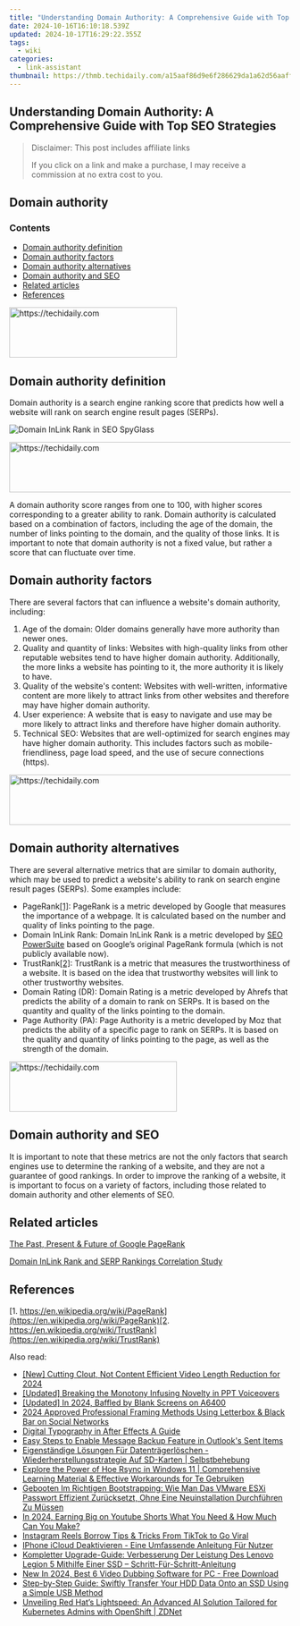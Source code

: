 ```yaml
---
title: "Understanding Domain Authority: A Comprehensive Guide with Top SEO Strategies"
date: 2024-10-16T16:10:18.539Z
updated: 2024-10-17T16:29:22.355Z
tags:
  - wiki
categories:
  - link-assistant
thumbnail: https://thmb.techidaily.com/a15aaf86d9e6f286629da1a62d56aaff3df86baa99afaf09eec0439a28bfe3f5.jpg
---
```


## Understanding Domain Authority: A Comprehensive Guide with Top SEO Strategies

>  Disclaimer: This post includes affiliate links
>
>  If you click on a link and make a purchase, I may receive a commission at no extra cost to you.
>

## Domain authority

### Contents

* [Domain authority definition](https://tools.techidaily.com/link-assistant/products/)
* [Domain authority factors](https://tools.techidaily.com/link-assistant/products/)
* [Domain authority alternatives](https://tools.techidaily.com/link-assistant/products/)
* [Domain authority and SEO](https://tools.techidaily.com/link-assistant/products/)
* [Related articles](https://tools.techidaily.com/link-assistant/products/)
* [References](https://tools.techidaily.com/link-assistant/products/)

<!-- affiliate ads begin -->
<a href="https://aligracehair.sjv.io/c/5597632/1934138/19272" target="_top" id="1934138">
  <img src="//a.impactradius-go.com/display-ad/19272-1934138" border="0" alt="https://techidaily.com" width="300" height="90"/>
</a>
<img height="0" width="0" src="https://aligracehair.sjv.io/i/5597632/1934138/19272" style="position:absolute;visibility:hidden;" border="0" />
<!-- affiliate ads end -->

## Domain authority definition

Domain authority is a search engine ranking score that predicts how well a website will rank on search engine result pages (SERPs).

![Domain InLink Rank in SEO SpyGlass](https://cdn1.link-assistant.com/thumbs/w1017-c1/upload/seowiki/posts/43/da.png)

<!-- affiliate ads begin -->
<a href="https://aligracehair.sjv.io/c/5597632/2016134/19272" target="_top" id="2016134">
  <img src="//a.impactradius-go.com/display-ad/19272-2016134" border="0" alt="https://techidaily.com" width="728" height="90"/>
</a>
<img height="0" width="0" src="https://aligracehair.sjv.io/i/5597632/2016134/19272" style="position:absolute;visibility:hidden;" border="0" />
<!-- affiliate ads end -->

A domain authority score ranges from one to 100, with higher scores corresponding to a greater ability to rank. Domain authority is calculated based on a combination of factors, including the age of the domain, the number of links pointing to the domain, and the quality of those links. It is important to note that domain authority is not a fixed value, but rather a score that can fluctuate over time.

## Domain authority factors

There are several factors that can influence a website's domain authority, including:

1. Age of the domain: Older domains generally have more authority than newer ones.
2. Quality and quantity of links: Websites with high-quality links from other reputable websites tend to have higher domain authority. Additionally, the more links a website has pointing to it, the more authority it is likely to have.
3. Quality of the website's content: Websites with well-written, informative content are more likely to attract links from other websites and therefore may have higher domain authority.
4. User experience: A website that is easy to navigate and use may be more likely to attract links and therefore have higher domain authority.
5. Technical SEO: Websites that are well-optimized for search engines may have higher domain authority. This includes factors such as mobile-friendliness, page load speed, and the use of secure connections (https).

<!-- affiliate ads begin -->
<a href="https://aligracehair.sjv.io/c/5597632/1880931/19272" target="_top" id="1880931">
  <img src="//a.impactradius-go.com/display-ad/19272-1880931" border="0" alt="https://techidaily.com" width="728" height="90"/>
</a>
<img height="0" width="0" src="https://aligracehair.sjv.io/i/5597632/1880931/19272" style="position:absolute;visibility:hidden;" border="0" />
<!-- affiliate ads end -->

## Domain authority alternatives

There are several alternative metrics that are similar to domain authority, which may be used to predict a website's ability to rank on search engine result pages (SERPs). Some examples include:

* PageRank[\[1\]](https://tools.techidaily.com/link-assistant/products/): PageRank is a metric developed by Google that measures the importance of a webpage. It is calculated based on the number and quality of links pointing to the page.
* Domain InLink Rank: Domain InLink Rank is a metric developed by [SEO PowerSuite](https://tools.techidaily.com/link-assistant/products/) based on Google’s original PageRank formula (which is not publicly available now).
* TrustRank[\[2\]](https://tools.techidaily.com/link-assistant/products/): TrustRank is a metric that measures the trustworthiness of a website. It is based on the idea that trustworthy websites will link to other trustworthy websites.
* Domain Rating (DR): Domain Rating is a metric developed by Ahrefs that predicts the ability of a domain to rank on SERPs. It is based on the quantity and quality of the links pointing to the domain.
* Page Authority (PA): Page Authority is a metric developed by Moz that predicts the ability of a specific page to rank on SERPs. It is based on the quality and quantity of links pointing to the page, as well as the strength of the domain.

<!-- affiliate ads begin -->
<a href="https://aligracehair.sjv.io/c/5597632/1918679/19272" target="_top" id="1918679">
  <img src="//a.impactradius-go.com/display-ad/19272-1918679" border="0" alt="https://techidaily.com" width="300" height="90"/>
</a>
<img height="0" width="0" src="https://aligracehair.sjv.io/i/5597632/1918679/19272" style="position:absolute;visibility:hidden;" border="0" />
<!-- affiliate ads end -->

## Domain authority and SEO

It is important to note that these metrics are not the only factors that search engines use to determine the ranking of a website, and they are not a guarantee of good rankings. In order to improve the ranking of a website, it is important to focus on a variety of factors, including those related to domain authority and other elements of SEO.

## Related articles

[The Past, Present & Future of Google PageRank](https://tools.techidaily.com/link-assistant/products/)

[Domain InLink Rank and SERP Rankings Correlation Study](https://tools.techidaily.com/link-assistant/products/)

## References

[1. https://en.wikipedia.org/wiki/PageRank](https://en.wikipedia.org/wiki/PageRank)[2. https://en.wikipedia.org/wiki/TrustRank](https://en.wikipedia.org/wiki/TrustRank)

<ins class="adsbygoogle"
     style="display:block"
     data-ad-format="autorelaxed"
     data-ad-client="ca-pub-7571918770474297"
     data-ad-slot="1223367746"></ins>

<ins class="adsbygoogle"
     style="display:block"
     data-ad-client="ca-pub-7571918770474297"
     data-ad-slot="8358498916"
     data-ad-format="auto"
     data-full-width-responsive="true"></ins>

<span class="atpl-alsoreadstyle">Also read:</span>
<div><ul>
<li><a href="https://youtube-data.techidaily.com/utting-clout-not-content-efficient-video-length-reduction-for-2024/"><u>[New] Cutting Clout, Not Content Efficient Video Length Reduction for 2024</u></a></li>
<li><a href="https://video-capture.techidaily.com/updated-breaking-the-monotony-infusing-novelty-in-ppt-voiceovers/"><u>[Updated] Breaking the Monotony Infusing Novelty in PPT Voiceovers</u></a></li>
<li><a href="https://article-files.techidaily.com/updated-in-2024-baffled-by-blank-screens-on-a6400/"><u>[Updated] In 2024, Baffled by Blank Screens on A6400</u></a></li>
<li><a href="https://facebook-videos.techidaily.com/2024-approved-professional-framing-methods-using-letterbox-and-black-bar-on-social-networks/"><u>2024 Approved Professional Framing Methods Using Letterbox & Black Bar on Social Networks</u></a></li>
<li><a href="https://extra-information.techidaily.com/digital-typography-in-after-effects-a-guide/"><u>Digital Typography in After Effects A Guide</u></a></li>
<li><a href="https://win-top.techidaily.com/easy-steps-to-enable-message-backup-feature-in-outlooks-sent-items/"><u>Easy Steps to Enable Message Backup Feature in Outlook's Sent Items</u></a></li>
<li><a href="https://win-top.techidaily.com/eigenstandige-losungen-fur-datentragerloschen-wiederherstellungsstrategie-auf-sd-karten-selbstbehebung/"><u>Eigenständige Lösungen Für Datenträgerlöschen - Wiederherstellungsstrategie Auf SD-Karten | Selbstbehebung</u></a></li>
<li><a href="https://win-top.techidaily.com/explore-the-power-of-hoe-rsync-in-windows-11-comprehensive-learning-material-and-effective-workarounds-for-te-gebruiken/"><u>Explore the Power of Hoe Rsync in Windows 11 | Comprehensive Learning Material & Effective Workarounds for Te Gebruiken</u></a></li>
<li><a href="https://win-top.techidaily.com/gebooten-im-richtigen-bootstrapping-wie-man-das-vmware-esxi-passwort-effizient-zurucksetzt-ohne-eine-neuinstallation-durchfuhren-zu-mussen/"><u>Gebooten Im Richtigen Bootstrapping: Wie Man Das VMware ESXi Passwort Effizient Zurücksetzt, Ohne Eine Neuinstallation Durchführen Zu Müssen</u></a></li>
<li><a href="https://youtube-docs.techidaily.com/24-earning-big-on-youtube-shorts-what-you-need-and-how-much-can-you-make/"><u>In 2024, Earning Big on Youtube Shorts What You Need & How Much Can You Make?</u></a></li>
<li><a href="https://instagram-videos.techidaily.com/instagram-reels-borrow-tips-and-tricks-from-tiktok-to-go-viral/"><u>Instagram Reels Borrow Tips & Tricks From TikTok to Go Viral</u></a></li>
<li><a href="https://win-top.techidaily.com/iphone-icloud-deaktivieren-eine-umfassende-anleitung-fur-nutzer/"><u>IPhone iCloud Deaktivieren - Eine Umfassende Anleitung Für Nutzer</u></a></li>
<li><a href="https://win-top.techidaily.com/kompletter-upgrade-guide-verbesserung-der-leistung-des-lenovo-legion-5-mithilfe-einer-ssd-schritt-fur-schritt-anleitung/"><u>Kompletter Upgrade-Guide: Verbesserung Der Leistung Des Lenovo Legion 5 Mithilfe Einer SSD – Schritt-Für-Schritt-Anleitung</u></a></li>
<li><a href="https://ai-video-apps.techidaily.com/new-in-2024-best-6-video-dubbing-software-for-pc-free-download/"><u>New In 2024, Best 6 Video Dubbing Software for PC - Free Download</u></a></li>
<li><a href="https://win-top.techidaily.com/step-by-step-guide-swiftly-transfer-your-hdd-data-onto-an-ssd-using-a-simple-usb-method/"><u>Step-by-Step Guide: Swiftly Transfer Your HDD Data Onto an SSD Using a Simple USB Method</u></a></li>
<li><a href="https://app-tips.techidaily.com/unveiling-red-hats-lightspeed-an-advanced-ai-solution-tailored-for-kubernetes-admins-with-openshift-zdnet/"><u>Unveiling Red Hat’s Lightspeed: An Advanced AI Solution Tailored for Kubernetes Admins with OpenShift | ZDNet</u></a></li>
</ul></div>

